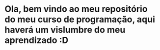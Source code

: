 # Ola, bem vindo ao meu repositório do meu curso de programação, aqui haverá um vislumbre do meu aprendizado :D
#
#
#
#
